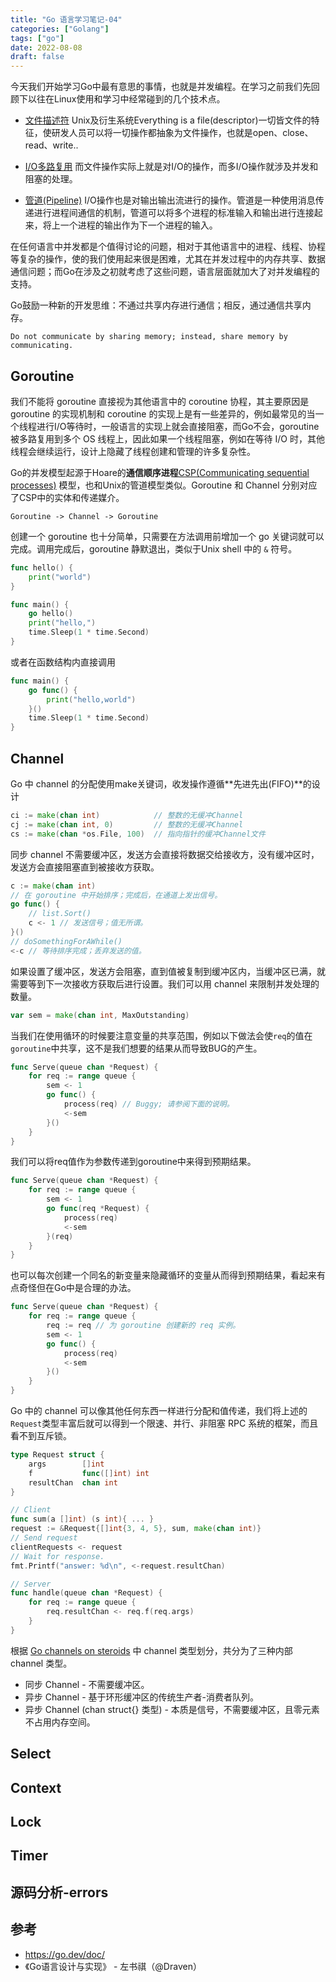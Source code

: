 ```yaml
---
title: "Go 语言学习笔记-04"
categories: ["Golang"]
tags: ["go"]
date: 2022-08-08
draft: false
---
```


今天我们开始学习Go中最有意思的事情，也就是并发编程。在学习之前我们先回顾下以往在Linux使用和学习中经常碰到的几个技术点。

- [文件描述符](https://sszgr.com/2022/220314-linux-lsof/)
Unix及衍生系统Everything is a file(descriptor)一切皆文件的特征，使研发人员可以将一切操作都抽象为文件操作，也就是open、close、read、write..

- [I/O多路复用](https://segmentfault.com/a/1190000038901651)
而文件操作实际上就是对I/O的操作，而多I/O操作就涉及并发和阻塞的处理。

- [管道(Pipeline)](https://segmentfault.com/a/1190000021343459)
I/O操作也是对输出输出流进行的操作。管道是一种使用消息传递进行进程间通信的机制，管道可以将多个进程的标准输入和输出进行连接起来，将上一个进程的输出作为下一个进程的输入。


在任何语言中并发都是个值得讨论的问题，相对于其他语言中的进程、线程、协程等复杂的操作，使的我们使用起来很是困难，尤其在并发过程中的内存共享、数据通信问题；而Go在涉及之初就考虑了这些问题，语言层面就加大了对并发编程的支持。

Go鼓励一种新的开发思维：不通过共享内存进行通信；相反，通过通信共享内存。
```
Do not communicate by sharing memory; instead, share memory by communicating.
```
## Goroutine
我们不能将 goroutine 直接视为其他语言中的 coroutine 协程，其主要原因是 goroutine 的实现机制和 coroutine 的实现上是有一些差异的，例如最常见的当一个线程进行I/O等待时，一般语言的实现上就会直接阻塞，而Go不会，goroutine 被多路复用到多个 OS 线程上，因此如果一个线程阻塞，例如在等待 I/O 时，其他线程会继续运行，设计上隐藏了线程创建和管理的许多复杂性。

Go的并发模型起源于Hoare的**通信顺序进程**[CSP(Communicating sequential processes)](https://github.com/complex-system/Communicating-Sequential-Processes) 模型，也和Unix的管道模型类似。Goroutine 和 Channel 分别对应了CSP中的实体和传递媒介。
```
Goroutine -> Channel -> Goroutine
```
创建一个 goroutine 也十分简单，只需要在方法调用前增加一个 go 关键词就可以完成。调用完成后，goroutine 静默退出，类似于Unix shell 中的 `&` 符号。
```go
func hello() {
	print("world")
}

func main() {
	go hello()
	print("hello,")
	time.Sleep(1 * time.Second)
}
```
或者在函数结构内直接调用
```go
func main() {
	go func() {
		print("hello,world")
	}()
	time.Sleep(1 * time.Second)
}
```

## Channel
Go 中 channel 的分配使用make关键词，收发操作遵循**先进先出(FIFO)**的设计
```go
ci := make(chan int)            // 整数的无缓冲Channel
cj := make(chan int, 0)         // 整数的无缓冲Channel
cs := make(chan *os.File, 100)  // 指向指针的缓冲Channel文件
```
同步 channel 不需要缓冲区，发送方会直接将数据交给接收方，没有缓冲区时，发送方会直接阻塞直到被接收方获取。
```go
c := make(chan int)
// 在 goroutine 中开始排序；完成后，在通道上发出信号。
go func() { 
    // list.Sort() 
    c <- 1 // 发送信号；值无所谓。
}() 
// doSomethingForAWhile() 
<-c // 等待排序完成；丢弃发送的值。
```
如果设置了缓冲区，发送方会阻塞，直到值被复制到缓冲区内，当缓冲区已满，就需要等到下一次接收方获取后进行设置。我们可以用 channel 来限制并发处理的数量。
```go
var sem = make(chan int, MaxOutstanding)
```

当我们在使用循环的时候要注意变量的共享范围，例如以下做法会使`req`的值在`goroutine`中共享，这不是我们想要的结果从而导致BUG的产生。
```go
func Serve(queue chan *Request) { 
    for req := range queue { 
        sem <- 1 
        go func() { 
            process(req) // Buggy; 请参阅下面的说明。
            <-sem 
        }() 
    } 
}
```
我们可以将req值作为参数传递到goroutine中来得到预期结果。
```go
func Serve(queue chan *Request) {
	for req := range queue {
		sem <- 1
		go func(req *Request) {
			process(req)
			<-sem
		}(req)
	}
}
```
也可以每次创建一个同名的新变量来隐藏循环的变量从而得到预期结果，看起来有点奇怪但在Go中是合理的办法。
```go
func Serve(queue chan *Request) { 
    for req := range queue { 
        req := req // 为 goroutine 创建新的 req 实例。
        sem <- 1 
        go func() { 
            process(req) 
            <-sem 
        }() 
    } 
}
```
Go 中的 channel 可以像其他任何东西一样进行分配和值传递，我们将上述的`Request`类型丰富后就可以得到一个限速、并行、非阻塞 RPC 系统的框架，而且看不到互斥锁。
```go
type Request struct {
    args        []int
    f           func([]int) int
    resultChan  chan int
}

// Client
func sum(a []int) (s int){ ... }
request := &Request{[]int{3, 4, 5}, sum, make(chan int)}
// Send request
clientRequests <- request
// Wait for response.
fmt.Printf("answer: %d\n", <-request.resultChan)

// Server
func handle(queue chan *Request) {
    for req := range queue {
        req.resultChan <- req.f(req.args)
    }
}
```
根据 [Go channels on steroids](https://docs.google.com/document/d/1yIAYmbvL3JxOKOjuCyon7JhW4cSv1wy5hC0ApeGMV9s/pub) 中 channel 类型划分，共分为了三种内部 channel 类型。
- 同步 Channel - 不需要缓冲区。
- 异步 Channel - 基于环形缓冲区的传统生产者-消费者队列。 
- 异步 Channel (chan struct{} 类型) - 本质是信号，不需要缓冲区，且零元素不占用内存空间。

## Select

## Context

## Lock

## Timer

## 源码分析-errors

## 参考
- https://go.dev/doc/
- 《Go语言设计与实现》 - 左书祺（@Draven）
